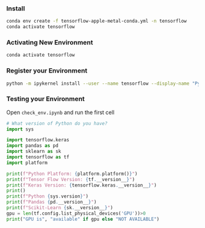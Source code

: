### Install

```bash
conda env create -f tensorflow-apple-metal-conda.yml -n tensorflow
conda activate tensorflow
```

### Activating New Environment
```bash
conda activate tensorflow
```

### Register your Environment
```bash
python -m ipykernel install --user --name tensorflow --display-name "Python 3.9 (tensorflow)"
```

### Testing your Environment
Open `check_env.ipynb` and run the first cell

```python
# What version of Python do you have?
import sys

import tensorflow.keras
import pandas as pd
import sklearn as sk
import tensorflow as tf
import platform

print(f"Python Platform: {platform.platform()}")
print(f"Tensor Flow Version: {tf.__version__}")
print(f"Keras Version: {tensorflow.keras.__version__}")
print()
print(f"Python {sys.version}")
print(f"Pandas {pd.__version__}")
print(f"Scikit-Learn {sk.__version__}")
gpu = len(tf.config.list_physical_devices('GPU'))>0
print("GPU is", "available" if gpu else "NOT AVAILABLE")
```